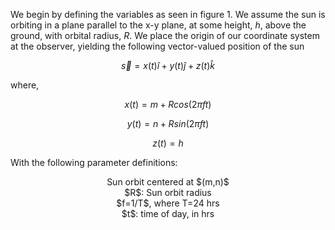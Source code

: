 We begin by defining the variables as seen in figure 1. 
We assume the sun is orbiting in a plane parallel to the x-y plane, at some height, $h$, above the ground, with orbital radius, $R$. We place the origin of our coordinate system at the observer, yielding the following vector-valued position of the sun

$$\vec{s} = x(t)\hat{i}+y(t)\hat{j}+z(t)\hat{k}$$

where, 

$$x(t) = m+Rcos(2\pi ft)$$

$$y(t) = n+Rsin(2\pi ft)$$

$$z(t) = h$$


With the following parameter definitions:

<center>Sun orbit centered at $(m,n)$</center>

<center>$R$: Sun orbit radius</center>

<center>$f=1/T$, where T=24 hrs</center>

<center>$t$: time of day, in hrs</center>